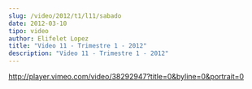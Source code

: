 ```yaml
---
slug: /video/2012/t1/l11/sabado
date: 2012-03-10
tipo: video
author: Elifelet Lopez
title: "Video 11 - Trimestre 1 - 2012"
description: "Video 11 - Trimestre 1 - 2012"
---
```


http://player.vimeo.com/video/38292947?title=0&byline=0&portrait=0
